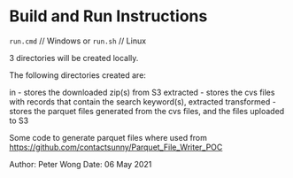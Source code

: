 # Build and Run Instructions

`run.cmd` // Windows
or
`run.sh` // Linux

3 directories will be created locally.

The following directories created are:

in - stores the downloaded zip(s) from S3
extracted - stores the cvs files with records that contain the search keyword(s), extracted
transformed - stores the parquet files generated from the cvs files, and the files uploaded to S3

Some code to generate parquet files where used from https://github.com/contactsunny/Parquet_File_Writer_POC

Author: Peter Wong
Date: 06 May 2021


